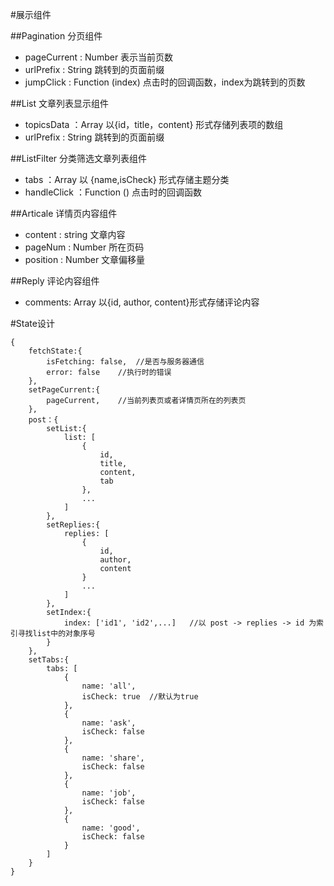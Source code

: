 #展示组件

##Pagination 分页组件
- pageCurrent : Number 表示当前页数
- urlPrefix : String 跳转到的页面前缀
- jumpClick : Function (index) 点击时的回调函数，index为跳转到的页数

##List 文章列表显示组件
- topicsData ：Array 以{id，title，content} 形式存储列表项的数组
- urlPrefix : String 跳转到的页面前缀

##ListFilter 分类筛选文章列表组件
- tabs ：Array 以 {name,isCheck} 形式存储主题分类
- handleClick ：Function () 点击时的回调函数

##Articale 详情页内容组件
- content : string 文章内容
- pageNum : Number 所在页码
- position : Number 文章偏移量

##Reply 评论内容组件
- comments: Array 以{id, author, content}形式存储评论内容




#State设计
```
{
    fetchState:{
        isFetching: false,  //是否与服务器通信
        error: false    //执行时的错误
    },
    setPageCurrent:{
        pageCurrent,    //当前列表页或者详情页所在的列表页
    },
    post：{
        setList:{
            list: [
                {
                    id,
                    title,
                    content,
                    tab
                },
                ...
            ]
        },
        setReplies:{
            replies: [
                {
                    id,
                    author,
                    content
                }
                ... 
            ]
        },
        setIndex:{
            index: ['id1', 'id2',...]   //以 post -> replies -> id 为索引寻找list中的对象序号
        }
    },
    setTabs:{
        tabs: [
            {
                name: 'all',
                isCheck: true  //默认为true
            },
            {
                name: 'ask',
                isCheck: false
            },
            {
                name: 'share',
                isCheck: false
            },
            {
                name: 'job',
                isCheck: false
            },
            {
                name: 'good',
                isCheck: false
            }
        ]
    }
}
```

